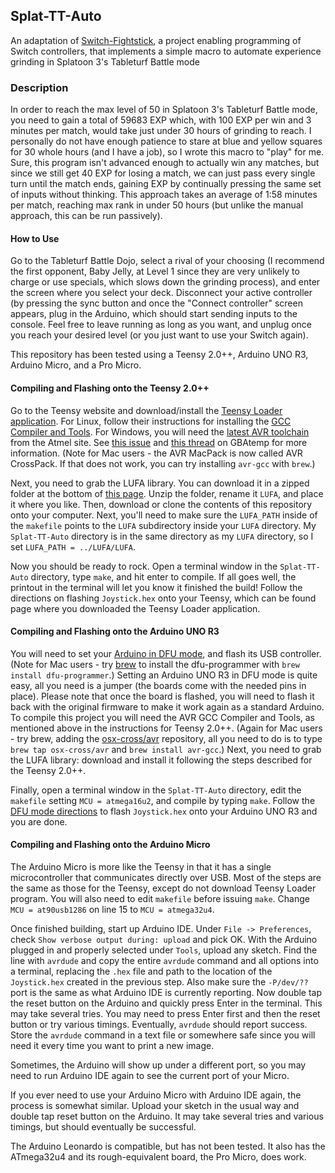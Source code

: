 ## Splat-TT-Auto
An adaptation of [Switch-Fightstick](https://github.com/progmem/Switch-Fightstick), a project enabling programming of Switch controllers, that implements a simple macro to automate experience grinding in Splatoon 3's Tableturf Battle mode

### Description
In order to reach the max level of 50 in Splatoon 3's Tableturf Battle mode, you need to gain a total of 59683 EXP which, with 100 EXP per win and 3 minutes per match, would take just under 30 hours of grinding to reach. I personally do not have enough patience to stare at blue and yellow squares for 30 whole hours (and I have a job), so I wrote this macro to "play" for me. Sure, this program isn't advanced enough to actually win any matches, but since we still get 40 EXP for losing a match, we can just pass every single turn until the match ends, gaining EXP by continually pressing the same set of inputs without thinking. This approach takes an average of 1:58 minutes per match, reaching max rank in under 50 hours (but unlike the manual approach, this can be run passively).

#### How to Use
Go to the Tableturf Battle Dojo, select a rival of your choosing (I recommend the first opponent, Baby Jelly, at Level 1 since they are very unlikely to charge or use specials, which slows down the grinding process), and enter the screen where you select your deck. Disconnect your active controller (by pressing the sync button and once the "Connect controller" screen appears, plug in the Arduino, which should start sending inputs to the console. Feel free to leave running as long as you want, and unplug once you reach your desired level (or you just want to use your Switch again). 

This repository has been tested using a Teensy 2.0++, Arduino UNO R3, Arduino Micro, and a Pro Micro.

#### Compiling and Flashing onto the Teensy 2.0++
Go to the Teensy website and download/install the [Teensy Loader application](https://www.pjrc.com/teensy/loader.html). For Linux, follow their instructions for installing the [GCC Compiler and Tools](https://www.pjrc.com/teensy/gcc.html). For Windows, you will need the [latest AVR toolchain](https://www.microchip.com/en-us/tools-resources/develop/microchip-studio/gcc-compilers/) from the Atmel site. See [this issue](https://github.com/LightningStalker/Splatmeme-Printer/issues/10) and [this thread](http://gbatemp.net/threads/how-to-use-shinyquagsires-splatoon-2-post-printer.479497/) on GBAtemp for more information. (Note for Mac users - the AVR MacPack is now called AVR CrossPack. If that does not work, you can try installing `avr-gcc` with `brew`.)

Next, you need to grab the LUFA library. You can download it in a zipped folder at the bottom of [this page](http://www.fourwalledcubicle.com/LUFA.php). Unzip the folder, rename it `LUFA`, and place it where you like. Then, download or clone the contents of this repository onto your computer. Next, you'll need to make sure the `LUFA_PATH` inside of the `makefile` points to the `LUFA` subdirectory inside your `LUFA` directory. My `Splat-TT-Auto` directory is in the same directory as my `LUFA` directory, so I set `LUFA_PATH = ../LUFA/LUFA`.

Now you should be ready to rock. Open a terminal window in the `Splat-TT-Auto` directory, type `make`, and hit enter to compile. If all goes well, the printout in the terminal will let you know it finished the build! Follow the directions on flashing `Joystick.hex` onto your Teensy, which can be found page where you downloaded the Teensy Loader application.

#### Compiling and Flashing onto the Arduino UNO R3
You will need to set your [Arduino in DFU mode](https://www.arduino.cc/en/Hacking/DFUProgramming8U2), and flash its USB controller. (Note for Mac users - try [brew](https://brew.sh/index_it.html) to install the dfu-programmer with `brew install dfu-programmer`.) Setting an Arduino UNO R3 in DFU mode is quite easy, all you need is a jumper (the boards come with the needed pins in place). Please note that once the board is flashed, you will need to flash it back with the original firmware to make it work again as a standard Arduino. To compile this project you will need the AVR GCC Compiler and Tools, as mentioned above in the instructions for Teensy 2.0++. (Again for Mac users - try brew, adding the [osx-cross/avr](osx-cross/avr) repository, all you need to do is to type `brew tap osx-cross/avr` and `brew install avr-gcc`.) Next, you need to grab the LUFA library: download and install it following the steps described for the Teensy 2.0++.

Finally, open a terminal window in the `Splat-TT-Auto` directory, edit the `makefile` setting `MCU = atmega16u2`, and compile by typing `make`. Follow the [DFU mode directions](https://www.arduino.cc/en/Hacking/DFUProgramming8U2) to flash `Joystick.hex` onto your Arduino UNO R3 and you are done.

#### Compiling and Flashing onto the Arduino Micro
The Arduino Micro is more like the Teensy in that it has a single microcontroller that communicates directly over USB. Most of the steps are the same as those for the Teensy, except do not download Teensy Loader program. You will also need to edit `makefile` before issuing `make`. Change `MCU = at90usb1286` on line 15 to `MCU = atmega32u4`.

Once finished building, start up Arduino IDE. Under `File -> Preferences`, check `Show verbose output during: upload` and pick OK. With the Arduino plugged in and properly selected under `Tools`, upload any sketch. Find the line with `avrdude` and copy the entire `avrdude` command and all options into a terminal, replacing the `.hex` file and path to the location of the `Joystick.hex` created in the previous step. Also make sure the `-P/dev/??` port is the same as what Arduino IDE is currently reporting. Now double tap the reset button on the Arduino and quickly press Enter in the terminal. This may take several tries. You may need to press Enter first and then the reset button or try various timings. Eventually, `avrdude` should report success. Store the `avrdude` command in a text file or somewhere safe since you will need it every time you want to print a new image.

Sometimes, the Arduino will show up under a different port, so you may need to run Arduino IDE again to see the current port of your Micro.

If you ever need to use your Arduino Micro with Arduino IDE again, the process is somewhat similar. Upload your sketch in the usual way and double tap reset button on the Arduino. It may take several tries and various timings, but should eventually be successful.

The Arduino Leonardo is compatible, but has not been tested. It also has the ATmega32u4 and its rough-equivalent board, the Pro Micro, does work.